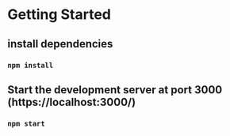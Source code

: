 # Getting Started

## install dependencies
### `npm install`

## Start the development server at port 3000 (https://localhost:3000/)
### `npm start`
